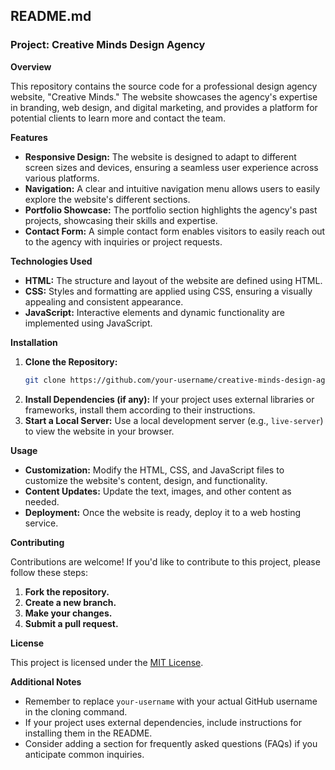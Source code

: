 ## **README.md**

### **Project: Creative Minds Design Agency**

**Overview**

This repository contains the source code for a professional design agency website, "Creative Minds." The website showcases the agency's expertise in branding, web design, and digital marketing, and provides a platform for potential clients to learn more and contact the team.

**Features**

- **Responsive Design:** The website is designed to adapt to different screen sizes and devices, ensuring a seamless user experience across various platforms.
- **Navigation:** A clear and intuitive navigation menu allows users to easily explore the website's different sections.
- **Portfolio Showcase:** The portfolio section highlights the agency's past projects, showcasing their skills and expertise.
- **Contact Form:** A simple contact form enables visitors to easily reach out to the agency with inquiries or project requests.

**Technologies Used**

- **HTML:** The structure and layout of the website are defined using HTML.
- **CSS:** Styles and formatting are applied using CSS, ensuring a visually appealing and consistent appearance.
- **JavaScript:** Interactive elements and dynamic functionality are implemented using JavaScript.

**Installation**

1. **Clone the Repository:**
   ```bash
   git clone https://github.com/your-username/creative-minds-design-agency.git
   ```
2. **Install Dependencies (if any):**
   If your project uses external libraries or frameworks, install them according to their instructions.
3. **Start a Local Server:**
   Use a local development server (e.g., `live-server`) to view the website in your browser.

**Usage**

- **Customization:** Modify the HTML, CSS, and JavaScript files to customize the website's content, design, and functionality.
- **Content Updates:** Update the text, images, and other content as needed.
- **Deployment:** Once the website is ready, deploy it to a web hosting service.

**Contributing**

Contributions are welcome! If you'd like to contribute to this project, please follow these steps:

1. **Fork the repository.**
2. **Create a new branch.**
3. **Make your changes.**
4. **Submit a pull request.**

**License**

This project is licensed under the [MIT License](https://opensource.org/licenses/MIT).

**Additional Notes**

- Remember to replace `your-username` with your actual GitHub username in the cloning command.
- If your project uses external dependencies, include instructions for installing them in the README.
- Consider adding a section for frequently asked questions (FAQs) if you anticipate common inquiries.
